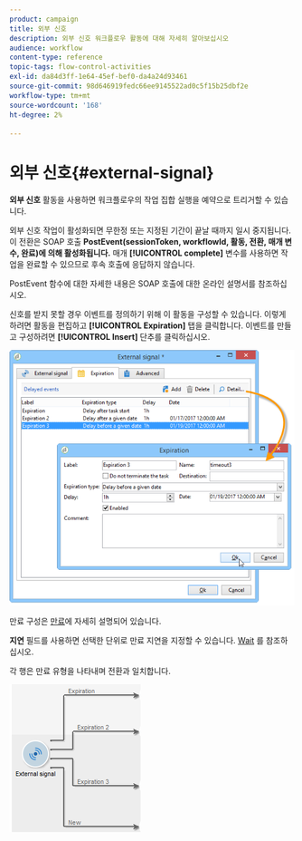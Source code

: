 ```yaml
---
product: campaign
title: 외부 신호
description: 외부 신호 워크플로우 활동에 대해 자세히 알아보십시오
audience: workflow
content-type: reference
topic-tags: flow-control-activities
exl-id: da84d3ff-1e64-45ef-bef0-da4a24d93461
source-git-commit: 98d646919fedc66ee9145522ad0c5f15b25dbf2e
workflow-type: tm+mt
source-wordcount: '168'
ht-degree: 2%

---
```


# 외부 신호{#external-signal}

**외부 신호** 활동을 사용하면 워크플로우의 작업 집합 실행을 예약으로 트리거할 수 있습니다.

외부 신호 작업이 활성화되면 무한정 또는 지정된 기간이 끝날 때까지 일시 중지됩니다. 이 전환은 SOAP 호출 **PostEvent(sessionToken, workflowId, 활동, 전환, 매개 변수, 완료)에 의해 활성화됩니다.** 매개  **[!UICONTROL complete]** 변수를 사용하면 작업을 완료할 수 있으므로 후속 호출에 응답하지 않습니다.

PostEvent 함수에 대한 자세한 내용은 SOAP 호출에 대한 온라인 설명서를 참조하십시오.

신호를 받지 못할 경우 이벤트를 정의하기 위해 이 활동을 구성할 수 있습니다. 이렇게 하려면 활동을 편집하고 **[!UICONTROL Expiration]** 탭을 클릭합니다. 이벤트를 만들고 구성하려면 **[!UICONTROL Insert]** 단추를 클릭하십시오.

![](assets/edit_signal.png)

만료 구성은 [만료](../../workflow/using/defining-approvals.md)에 자세히 설명되어 있습니다.

**지연** 필드를 사용하면 선택한 단위로 만료 지연을 지정할 수 있습니다. [Wait](../../workflow/using/wait.md) 를 참조하십시오.

각 행은 만료 유형을 나타내며 전환과 일치합니다.

![](assets/external_sign_diag.png)
